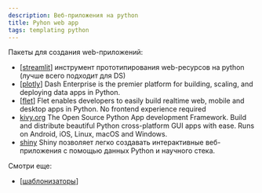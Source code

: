 ```yaml
---
description: Веб-приложения на python
title: Pyhon web app
tags: templating python
---
```

Пакеты для создания web-приложений:

- [[streamlit]] инструмент прототипирования web-ресурсов на python (лучше всего подходит для DS)
- [[plotly]] Dash Enterprise is the premier platform for building, scaling, and deploying data apps in Python.
- [[flet]] Flet enables developers to easily build realtime web, mobile and desktop apps in Python. No frontend experience required
- [kivy.org](https://kivy.org/) The Open Source Python App development Framework. Build and distribute beautiful Python cross-platform GUI apps with ease. Runs on Android, iOS, Linux, macOS and Windows.
- [shiny](https://shiny.rstudio.com/py/) Shiny позволяет легко создавать интерактивные веб-приложения с помощью данных Python и научного стека.

Смотри еще:

- [[шаблонизаторы]]

[//begin]: # "Autogenerated link references for markdown compatibility"
[streamlit]: streamlit "Streamlit"
[plotly]: plotly "Plotly and dash"
[flet]: flet "Flet web apps"
[шаблонизаторы]: ..%2Flists%2F%D1%88%D0%B0%D0%B1%D0%BB%D0%BE%D0%BD%D0%B8%D0%B7%D0%B0%D1%82%D0%BE%D1%80%D1%8B "Шаблонизаторы"
[//end]: # "Autogenerated link references"